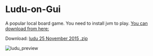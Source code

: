 # Ludu-on-Gui
A popular local board game.
You need to install jvm  to play. [You can download from here:](https://www.java.com/en/download/) 

Download: [ludu 25 November 2015 .zip](https://github.com/farhanarnob/Ludu-on-Gui/files/836446/ludu.25.November.2015.zip)


![ludu_preview](https://cloud.githubusercontent.com/assets/19855097/23830991/aad4bfd0-0741-11e7-96f8-e046048fbafb.png)


